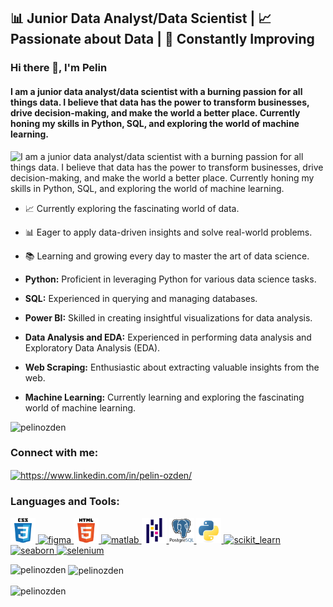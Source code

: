 
## 📊 Junior Data Analyst/Data Scientist | 📈 Passionate about Data | 🌱 Constantly Improving

### Hi there 👋, I'm Pelin
#### I am a junior data analyst/data scientist with a burning passion for all things data. I believe that data has the power to transform businesses, drive decision-making, and make the world a better place. Currently honing my skills in Python, SQL, and exploring the world of machine learning.
![I am a junior data analyst/data scientist with a burning passion for all things data. I believe that data has the power to transform businesses, drive decision-making, and make the world a better place. Currently honing my skills in Python, SQL, and exploring the world of machine learning.](https://arturssmirnovs.github.io/github-profile-readme-generator/images/banner.png)

- 📈 Currently exploring the fascinating world of data.
- 📊 Eager to apply data-driven insights and solve real-world problems.
- 📚 Learning and growing every day to master the art of data science.


- **Python:** Proficient in leveraging Python for various data science tasks.
- **SQL:** Experienced in querying and managing databases.
- **Power BI:** Skilled in creating insightful visualizations for data analysis.
- **Data Analysis and EDA:** Experienced in performing data analysis and Exploratory Data Analysis (EDA).
- **Web Scraping:** Enthusiastic about extracting valuable insights from the web.
- **Machine Learning:** Currently learning and exploring the fascinating world of machine learning.

<p align="left"> <img src="https://komarev.com/ghpvc/?username=pelinozden&label=Profile%20views&color=0e75b6&style=flat" alt="pelinozden" /> </p>

<h3 align="left">Connect with me:</h3>
<p align="left">
<a href="https://www.linkedin.com/in/pelin-ozden/" target="blank"><img align="center" src="https://raw.githubusercontent.com/rahuldkjain/github-profile-readme-generator/master/src/images/icons/Social/linked-in-alt.svg" alt="https://www.linkedin.com/in/pelin-ozden/" height="30" width="40" /></a>
</p>

<h3 align="left">Languages and Tools:</h3>
<p align="left"> <a href="https://www.w3schools.com/css/" target="_blank" rel="noreferrer"> <img src="https://raw.githubusercontent.com/devicons/devicon/master/icons/css3/css3-original-wordmark.svg" alt="css3" width="40" height="40"/> </a> <a href="https://www.figma.com/" target="_blank" rel="noreferrer"> <img src="https://www.vectorlogo.zone/logos/figma/figma-icon.svg" alt="figma" width="40" height="40"/> </a> <a href="https://www.w3.org/html/" target="_blank" rel="noreferrer"> <img src="https://raw.githubusercontent.com/devicons/devicon/master/icons/html5/html5-original-wordmark.svg" alt="html5" width="40" height="40"/> </a> <a href="https://www.mathworks.com/" target="_blank" rel="noreferrer"> <img src="https://upload.wikimedia.org/wikipedia/commons/2/21/Matlab_Logo.png" alt="matlab" width="40" height="40"/> </a> <a href="https://pandas.pydata.org/" target="_blank" rel="noreferrer"> <img src="https://raw.githubusercontent.com/devicons/devicon/2ae2a900d2f041da66e950e4d48052658d850630/icons/pandas/pandas-original.svg" alt="pandas" width="40" height="40"/> </a> <a href="https://www.postgresql.org" target="_blank" rel="noreferrer"> <img src="https://raw.githubusercontent.com/devicons/devicon/master/icons/postgresql/postgresql-original-wordmark.svg" alt="postgresql" width="40" height="40"/> </a> <a href="https://www.python.org" target="_blank" rel="noreferrer"> <img src="https://raw.githubusercontent.com/devicons/devicon/master/icons/python/python-original.svg" alt="python" width="40" height="40"/> </a> <a href="https://scikit-learn.org/" target="_blank" rel="noreferrer"> <img src="https://upload.wikimedia.org/wikipedia/commons/0/05/Scikit_learn_logo_small.svg" alt="scikit_learn" width="40" height="40"/> </a> <a href="https://seaborn.pydata.org/" target="_blank" rel="noreferrer"> <img src="https://seaborn.pydata.org/_images/logo-mark-lightbg.svg" alt="seaborn" width="40" height="40"/> </a> <a href="https://www.selenium.dev" target="_blank" rel="noreferrer"> <img src="https://raw.githubusercontent.com/detain/svg-logos/780f25886640cef088af994181646db2f6b1a3f8/svg/selenium-logo.svg" alt="selenium" width="40" height="40"/> </a> </p>

<p><img align="left" src="https://github-readme-stats.vercel.app/api/top-langs?username=pelinozden&show_icons=true&locale=en&layout=compact" alt="pelinozden" /></p>

<p>&nbsp;<img align="center" src="https://github-readme-stats.vercel.app/api?username=pelinozden&show_icons=true&locale=en" alt="pelinozden" /></p>

<p><img align="center" src="https://github-readme-streak-stats.herokuapp.com/?user=pelinozden&" alt="pelinozden" /></p>


<!--
**pelinozden/pelinozden** is a ✨ _special_ ✨ repository because its `README.md` (this file) appears on your GitHub profile.

Here are some ideas to get you started:

- 🔭 I’m currently working on ...
- 🌱 I’m currently learning ...
- 👯 I’m looking to collaborate on ...
- 🤔 I’m looking for help with ...
- 💬 Ask me about ...
- 📫 How to reach me: ...
- 😄 Pronouns: ...
- ⚡ Fun fact: ...
-->
